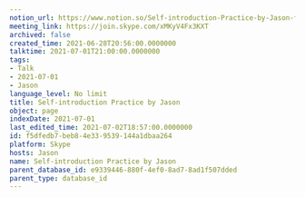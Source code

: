 ```yaml
---
notion_url: https://www.notion.so/Self-introduction-Practice-by-Jason-f5dfedb7beb84e339539144a1dbaa264
meeting_link: https://join.skype.com/xMKyV4Fx3KXT
archived: false
created_time: 2021-06-28T20:56:00.0000000
talktime: 2021-07-01T21:00:00.0000000
tags:
- Talk
- 2021-07-01
- Jason
language_level: No limit
title: Self-introduction Practice by Jason
object: page
indexDate: 2021-07-01
last_edited_time: 2021-07-02T18:57:00.0000000
id: f5dfedb7-beb8-4e33-9539-144a1dbaa264
platform: Skype
hosts: Jason
name: Self-introduction Practice by Jason
parent_database_id: e9339446-880f-4ef0-8ad7-8ad1f507dded
parent_type: database_id
---
```







